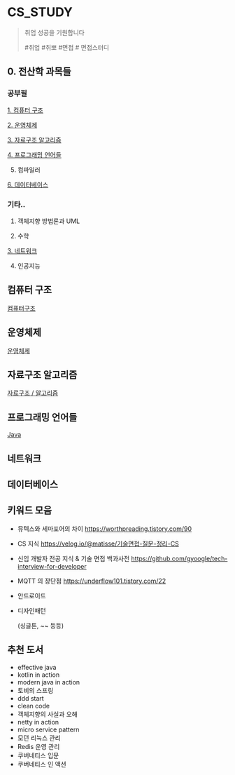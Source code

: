 # CS_STUDY

> 취업 성공을 기원합니다
>
> #취업 #취뽀 #면접 # 면접스터디



## 0. 전산학 과목들

### 공부필

[1. 컴퓨터 구조](#컴퓨터-구조)

[2. 운영체제](#2운영체제)

[3. 자료구조 알고리즘](#자료구조-알고리즘)

[4. 프로그래밍 언어들](#프로그래밍-언어들)

5. 컴파일러

[6. 데이터베이스](#데이터베이스)



### 기타..

1. 객체지향 방법론과 UML

2. 수학

[3. 네트워크](#네트워크)

4. 인공지능





## 컴퓨터 구조

[컴퓨터구조](https://www.notion.so/2741dff954574f629cc9efc6d5b800f8)



## 운영체제

[운영체제](https://www.notion.so/b59b59a9631048c2bdadf08e85fb6126)



## 자료구조 알고리즘

[자료구조 / 알고리즘](https://www.notion.so/af45cda350ed4672901542e9fefa813f)



## 프로그래밍 언어들

[Java](https://www.notion.so/Java-5d730005441143a693e34b82e4066676)



## 네트워크



## 데이터베이스



## 키워드 모음

- 뮤텍스와 세마포어의 차이 https://worthpreading.tistory.com/90

- CS 지식 https://velog.io/@matisse/기술면접-질문-정리-CS

- 신입 개발자 전공 지식 & 기술 면접 백과사전 https://github.com/gyoogle/tech-interview-for-developer

- MQTT 의 장단점 https://underflow101.tistory.com/22

- 안드로이드

- 디자인패턴

  (싱글톤, ~~ 등등)

  

## 추천 도서

- effective java
- kotlin in action
- modern java in action
- 토비의 스프링
- ddd start
- clean code
- 객체지향의 사실과 오해
- netty in action
- micro service pattern
- 모던 리눅스 관리
- Redis 운영 관리
- 쿠버네티스 입문
- 쿠버네티스 인 액션

